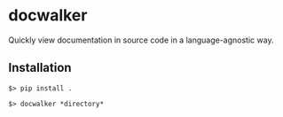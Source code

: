 # docwalker

Quickly view documentation in source code in a language-agnostic way.

## Installation

```shell
$> pip install .

$> docwalker *directory*
```